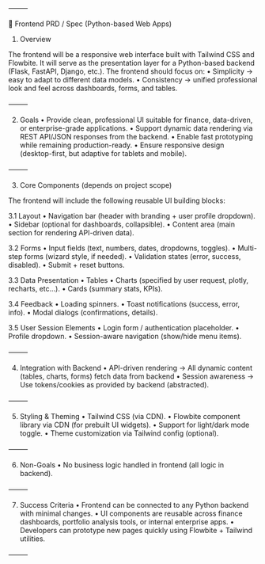 
⸻

📄 Frontend PRD / Spec (Python-based Web Apps)

1. Overview

The frontend will be a responsive web interface built with Tailwind CSS and Flowbite.
It will serve as the presentation layer for a Python-based backend (Flask, FastAPI, Django, etc.).
The frontend should focus on:
	•	Simplicity → easy to adapt to different data models.
	•	Consistency → unified professional look and feel across dashboards, forms, and tables.

⸻

2. Goals
	•	Provide clean, professional UI suitable for finance, data-driven, or enterprise-grade applications.
	•	Support dynamic data rendering via REST API/JSON responses from the backend.
	•	Enable fast prototyping while remaining production-ready.
	•	Ensure responsive design (desktop-first, but adaptive for tablets and mobile).

⸻

3. Core Components (depends on project scope)

The frontend will include the following reusable UI building blocks:

3.1 Layout
	•	Navigation bar (header with branding + user profile dropdown).
	•	Sidebar (optional for dashboards, collapsible).
	•	Content area (main section for rendering API-driven data).

3.2 Forms
	•	Input fields (text, numbers, dates, dropdowns, toggles).
	•	Multi-step forms (wizard style, if needed).
	•	Validation states (error, success, disabled).
	•	Submit + reset buttons.

3.3 Data Presentation
	•	Tables
	•	Charts (specified by user request, plotly, recharts, etc...).
	•	Cards (summary stats, KPIs).

3.4 Feedback
	•	Loading spinners.
	•	Toast notifications (success, error, info).
	•	Modal dialogs (confirmations, details).

3.5 User Session Elements
	•	Login form / authentication placeholder.
	•	Profile dropdown.
	•	Session-aware navigation (show/hide menu items).

⸻

4. Integration with Backend
	•	API-driven rendering → All dynamic content (tables, charts, forms) fetch data from backend
	•	Session awareness → Use tokens/cookies as provided by backend (abstracted).

⸻

5. Styling & Theming
	•	Tailwind CSS (via CDN).
	•	Flowbite component library via CDN (for prebuilt UI widgets).
	•	Support for light/dark mode toggle.
	•	Theme customization via Tailwind config (optional).

⸻

6. Non-Goals
	•	No business logic handled in frontend (all logic in backend).

⸻

7. Success Criteria
	•	Frontend can be connected to any Python backend with minimal changes.
	•	UI components are reusable across finance dashboards, portfolio analysis tools, or internal enterprise apps.
	•	Developers can prototype new pages quickly using Flowbite + Tailwind utilities.

⸻
